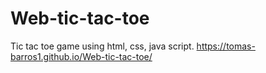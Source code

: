 # Web-tic-tac-toe
Tic tac toe game using html, css, java script.
https://tomas-barros1.github.io/Web-tic-tac-toe/
